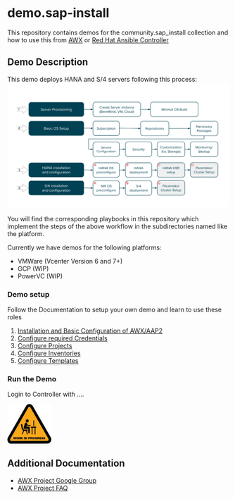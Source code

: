 # demo.sap-install

This repository contains demos for the community.sap_install collection
and how to use this from [AWX](https://github.com/ansible/awx) or [Red Hat Ansible Controller](https://www.ansible.com/products/controller?hsLang=en-us)

## Demo Description

This demo deploys HANA and S/4 servers following this process:
 ![Picture of workflow here](assets/img/workflow.png)

You will find the corresponding playbooks in this repository which implement the steps of the above workflow in the subdirectories named like the platform.

Currently we have demos for the following platforms:

* VMWare (Vcenter Version 6 and 7+)
* GCP (WIP)
* PowerVC (WIP)

### Demo setup

Follow the Documentation to setup your own demo and learn to use these roles

  1. [Installation and Basic Configuration of AWX/AAP2](assets/doc/01-install.md)
  2. [Configure required Credentials](assets/doc/02-credentials.md)
  3. [Configure Projects](assets/doc/03-projects.md)
  4. [Configure Inventories](assets/doc/04-inventories.md)
  5. [Configure Templates](assets/doc/05-templates.md)

### Run the Demo

Login to Controller with ....

<img src="assets/img/wip.png" width="100">



## Additional Documentation

- [AWX Project Google Group](https://groups.google.com/g/awx-project)
- [AWX Project FAQ](https://www.ansible.com/products/awx-project/faq)
